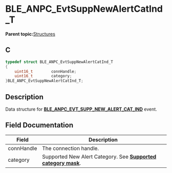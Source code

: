 # BLE\_ANPC\_EvtSuppNewAlertCatInd\_T

**Parent topic:**[Structures](GUID-EEC87BE4-9397-4DE3-B2A3-A61C788AA4DE.md)

## C

```c
typedef struct BLE_ANPC_EvtSuppNewAlertCatInd_T
{
    uint16_t        connHandle;
    uint16_t        category;
}BLE_ANPC_EvtSuppNewAlertCatInd_T;
```

## Description

Data structure for **[BLE\_ANPC\_EVT\_SUPP\_NEW\_ALERT\_CAT\_IND](GUID-19DD8E02-2F17-4294-AD2C-97BEB9E9F804.md)** event.

## Field Documentation

|Field|Description|
|-----|-----------|
|connHandle|The connection handle.|
|category|Supported New Alert Category. See **[Supported category mask](GUID-359AF83E-4883-483C-864C-8C627C5F4A85.md)**.|

